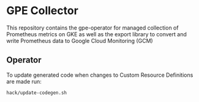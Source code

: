 # GPE Collector

This repository contains the gpe-operator for managed collection of Prometheus metrics
on GKE as well as the export library to convert and write Prometheus data to 
Google Cloud Monitoring (GCM)

## Operator

To update generated code when changes to Custom Resource Definitions are made run:

```bash
hack/update-codegen.sh
```
